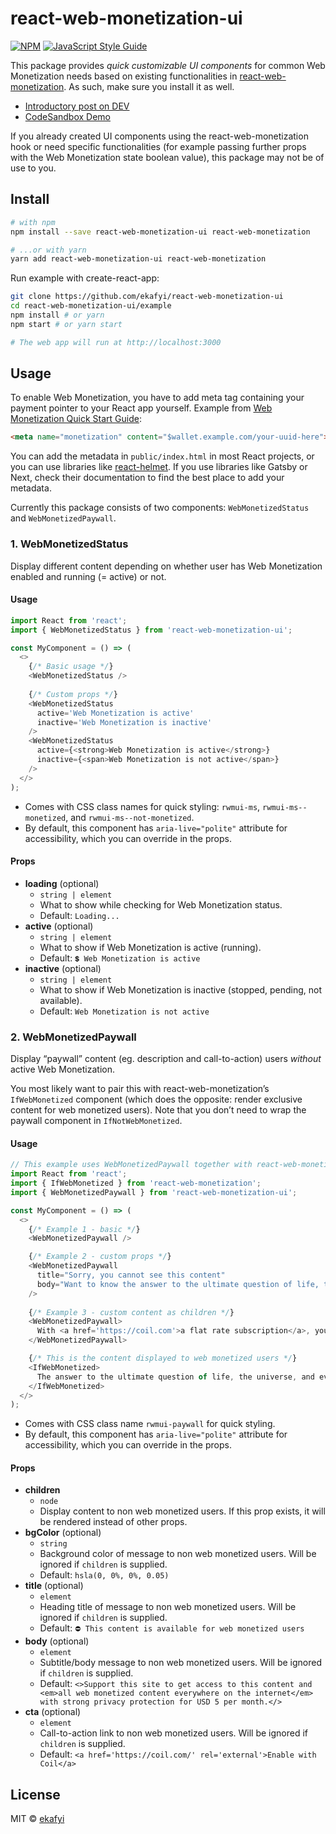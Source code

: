 # react-web-monetization-ui

[![NPM](https://img.shields.io/npm/v/react-web-monetization-ui.svg)](https://www.npmjs.com/package/react-web-monetization-ui) [![JavaScript Style Guide](https://img.shields.io/badge/code_style-standard-brightgreen.svg)](https://standardjs.com)

This package provides _quick customizable UI components_ for common Web Monetization needs based on existing functionalities in [react-web-monetization](https://github.com/sharafian/react-web-monetization). As such, make sure you install it as well.

- [Introductory post on DEV](https://dev.to/ekafyi/published-my-first-react-component-library-react-web-monetization-ui-55ba)
- [CodeSandbox Demo](https://codesandbox.io/s/react-web-monetization-ui-examples-5r1ck)

If you already created UI components using the react-web-monetization hook or need specific functionalities (for example passing further props with the Web Monetization state boolean value), this package may not be of use to you.

## Install

```bash
# with npm
npm install --save react-web-monetization-ui react-web-monetization

# ...or with yarn
yarn add react-web-monetization-ui react-web-monetization
```

Run example with create-react-app:

```bash
git clone https://github.com/ekafyi/react-web-monetization-ui
cd react-web-monetization-ui/example
npm install # or yarn
npm start # or yarn start

# The web app will run at http://localhost:3000
```

## Usage

To enable Web Monetization, you have to add meta tag containing your payment pointer to your React app yourself. Example from [Web Monetization Quick Start Guide](https://webmonetization.org/docs/getting-started):

```html
<meta name="monetization" content="$wallet.example.com/your-uuid-here">
```

You can add the metadata in `public/index.html` in most React projects, or you can use libraries like [react-helmet](https://github.com/nfl/react-helmet). If you use libraries like Gatsby or Next, check their documentation to find the best place to add your metadata.

Currently this package consists of two components: `WebMonetizedStatus` and `WebMonetizedPaywall`.

### 1. WebMonetizedStatus

Display different content depending on whether user has Web Monetization enabled and running (= active) or not.

#### Usage

```js
import React from 'react';
import { WebMonetizedStatus } from 'react-web-monetization-ui';

const MyComponent = () => (
  <>    
    {/* Basic usage */}
    <WebMonetizedStatus />
    
    {/* Custom props */}
    <WebMonetizedStatus
      active='Web Monetization is active'
      inactive='Web Monetization is inactive'
    />
    <WebMonetizedStatus
      active={<strong>Web Monetization is active</strong>}
      inactive={<span>Web Monetization is not active</span>}
    />
  </>
);
```

- Comes with CSS class names for quick styling: `rwmui-ms`, `rwmui-ms--monetized`, and `rwmui-ms--not-monetized`.
- By default, this component has `aria-live="polite"` attribute for accessibility, which you can override in the props.

#### Props

- **loading** (optional)
  - `string | element`
  - What to show while checking for Web Monetization status.
  - Default: `Loading...`
- **active** (optional)
  - `string | element`
  - What to show if Web Monetization is active (running).
  - Default: `💲 Web Monetization is active`
- **inactive** (optional)
  - `string | element`
  - What to show if Web Monetization is inactive (stopped, pending, not available).
  - Default: `Web Monetization is not active`

### 2. WebMonetizedPaywall

Display “paywall” content (eg. description and call-to-action)  users _without_ active Web Monetization. 

You most likely want to pair this with react-web-monetization’s `IfWebMonetized` component (which does the opposite: render exclusive content for web monetized users). Note that you don’t need to wrap the paywall component in `IfNotWebMonetized`.

#### Usage

```js
// This example uses WebMonetizedPaywall together with react-web-monetization's `IfWebMonetized` component
import React from 'react';
import { IfWebMonetized } from 'react-web-monetization';
import { WebMonetizedPaywall } from 'react-web-monetization-ui';

const MyComponent = () => (
  <>
    {/* Example 1 - basic */}
    <WebMonetizedPaywall />

    {/* Example 2 - custom props */}
    <WebMonetizedPaywall 
      title="Sorry, you cannot see this content"
      body="Want to know the answer to the ultimate question of life, the universe, and everything? Enable Web Monetization now."
    />
    
    {/* Example 3 - custom content as children */}
    <WebMonetizedPaywall>
      With <a href='https://coil.com'>a flat rate subscription</a>, you can support this site, get exclusive content, and explore lots of other interesting Web Monetized content.
    </WebMonetizedPaywall>

    {/* This is the content displayed to web monetized users */}
    <IfWebMonetized>
      The answer to the ultimate question of life, the universe, and everything is <strong>42</strong>.
    </IfWebMonetized>
  </>
);
```

- Comes with CSS class name `rwmui-paywall` for quick styling.
- By default, this component has `aria-live="polite"` attribute for accessibility, which you can override in the props.

#### Props

- **children**
  - `node`
  - Display content to non web monetized users. If this prop exists, it will be rendered instead of other props.
- **bgColor** (optional)
  - `string`
  - Background color of message to non web monetized users. Will be ignored if `children` is supplied.
  - Default: `hsla(0, 0%, 0%, 0.05)`
- **title** (optional)
  - `element`
  - Heading title of message to non web monetized users. Will be ignored if `children` is supplied.
  - Default: `⛔️ This content is available for web monetized users`
- **body** (optional)
  - `element`
  - Subtitle/body message to non web monetized users. Will be ignored if `children` is supplied.
  - Default: `<>Support this site to get access to this content and <em>all web monetized content everywhere on the internet</em> with strong privacy protection for USD 5 per month.</>`
- **cta** (optional)
  - `element`
  - Call-to-action link to non web monetized users. Will be ignored if `children` is supplied.
  - Default: `<a href='https://coil.com/' rel='external'>Enable with Coil</a>`

## License

MIT © [ekafyi](https://github.com/ekafyi)
